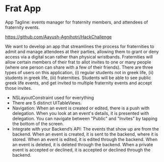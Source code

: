 # Frat App

App Tagline: events manager for fraternity members, and attendees of fraternity events.

https://github.com/Aayush-Agnihotri/HackChallenge

We want to develop an app that streamlines the process for fraternities to admit and manage attendees at their parties, allowing them to grant or deny access via a digital scan rather than physical wristbands. Fraternities will allow certain members of their frat to allot invites to one or many people (where one person can share with a few of their friends). There are three types of users on this application, (i) regular students not in greek life, (ii) students in greek life, (iii) fraternities. Students will be able to see public greek life events, and get invited to multiple fraternity events and accept those invites.


* NSLayoutConstraint used for everything
* There are 5 distinct UITableViews.
* Navigation: When an event is created or edited, there is a push with delegation. When you look at an event's details, it is presented with delegation. You can navigate between
"Public" and "Invites" by tapping the bottom of the screen.
* Integrate with your Backend’s API: The events that show up are from the backend. When an event is created, it is sent to the backend, where it is stored. When an event is edited, it is edited
through the backend. When an event is deleted, it is deleted through the backend. When a private event is accepted or declined, it is accepted or declined through the backend.


